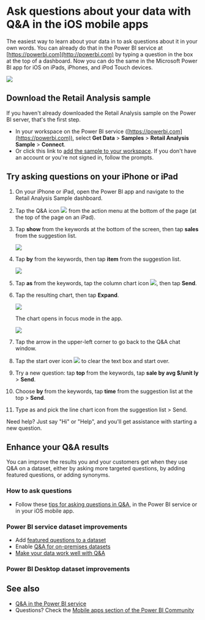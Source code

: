 <properties 
   pageTitle="Ask questions about your data with Q&A in the iOS mobile apps"
   description="Learn how you can ask questions of your data in your own words on your iPad, iPhone, and iPod Touch."
   services="powerbi" 
   documentationCenter="" 
   authors="maggiesMSFT" 
   manager="erikre" 
   backup=""
   editor=""
   tags=""
   qualityFocus="no"
   qualityDate=""/>
 
<tags
   ms.service="powerbi"
   ms.devlang="NA"
   ms.topic="article"
   ms.tgt_pltfrm="NA"
   ms.workload="powerbi"
   ms.date="01/31/2017"
   ms.author="maggies"/>

# Ask questions about your data with Q&A in the iOS mobile apps

The easiest way to learn about your data in to ask questions about it in your own words. You can already do that in the Power BI service at [https://powerbi.com](http://powerbi.com) by typing a question in the box at the top of a dashboard. Now you can do the same in the Microsoft Power BI app for iOS on iPads, iPhones, and iPod Touch devices. 

![](media/powerbi-mobile-ios-qna/power-bi-ios-q-n-a-top-sale.png)

## Download the Retail Analysis sample

If you haven't already downloaded the Retail Analysis sample on the Power BI server, that's the first step.

* In your workspace on the Power BI service ([https://powerbi.com](https://powerbi.com)), select **Get Data** > **Samples** > **Retail Analysis Sample** > **Connect**. 
* Or click this link to [add the sample to your workspace](https://app.powerbi.com/groups/me/getdata/samples/retail-analysis-sample). If you don't have an account or you're not signed in, follow the prompts.

## Try asking questions on your iPhone or iPad

1. On your iPhone or iPad, open the Power BI app and navigate to the Retail Analysis Sample dashboard.
2. Tap the Q&A icon ![](media/powerbi-mobile-ios-qna/power-bi-ios-q-n-a-icon.png) from the action menu at the bottom of the page (at the top of the page on an iPad).
3. Tap **show** from the keywords at the bottom of the screen, then tap **sales** from the suggestion list.

    ![](media/powerbi-mobile-ios-qna/power-bi-ios-q-n-a-top-sale.png)

4. Tap **by** from the keywords, then tap **item** from the suggestion list.

    ![](media/powerbi-mobile-ios-qna/power-bi-ios-q-n-a-sale-by-item.png)

5. Tap **as** from the keywords, tap the column chart icon ![](media/powerbi-mobile-ios-qna/power-bi-ios-q-n-a-column-chart-icon.png), then tap **Send**.

6. Tap the resulting chart, then tap **Expand**.

    ![](media/powerbi-mobile-ios-qna/power-bi-ios-q-n-a-tap-expand.png)

    The chart opens in focus mode in the app.

    ![](media/powerbi-mobile-ios-qna/power-bi-ios-q-n-a-expanded-chart.png)

7. Tap the arrow in the upper-left corner to go back to the Q&A chat window. 
 
9. Tap the start over icon ![](media/powerbi-mobile-ios-qna/power-bi-ios-q-n-a-new-icon.png) to clear the text box and start over.

8. Try a new question: tap **top** from the keywords, tap **sale by avg $/unit ly** > **Send**.
9. Choose **by** from the keywords, tap **time** from the suggestion list at the top > **Send**.
10. Type as and pick the line chart icon from the suggestion list > Send.

Need help? Just say "Hi" or "Help", and you'll get assistance with starting a new question.

## Enhance your Q&A results

You can improve the results you and your customers get when they use Q&A on a dataset, either by asking more targeted questions, by adding featured questions, or adding synonyms. 

### How to ask questions
- Follow these [tips for asking questions in Q&A](powerbi-service-q-and-a-tips.md), in the Power BI service or in your iOS mobile app.

### Power BI service dataset improvements
- Add [featured questions to a dataset](powerbi-service-q-and-a-create-featured-questions.md)
- Enable [Q&A for on-premises datasets](powerbi-service-q-and-a-direct-query.md)
- [Make your data work well with Q&A](powerbi-service-make-your-data-work-well-with-q-and-a.md)

### Power BI Desktop dataset improvements

## See also

- [Q&A in the Power BI service](powerbi-service-q-and-a.md)
- Questions? Check the [Mobile apps section of the Power BI Community](https://go.microsoft.com/fwlink/?linkid=839277)
